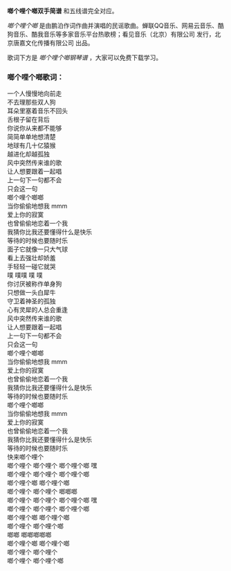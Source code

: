 

**啷个哩个啷双手简谱** 和五线谱完全对应。

_啷个哩个啷_ 是由鹏泊作词作曲并演唱的民谣歌曲。蝉联QQ音乐、网易云音乐、酷狗音乐、酷我音乐等多家音乐平台热歌榜；看见音乐（北京）有限公司
发行，北京唐嘉文化传播有限公司 出品。

歌词下方是 _啷个哩个啷钢琴谱_ ，大家可以免费下载学习。

### 啷个哩个啷歌词：

一个人慢慢地向前走  
不去理那些双人狗  
耳朵里塞着音乐不回头  
舌根子留在背后  
你说你从来都不能够  
简简单单地想清楚  
地球有几十亿猿猴  
越进化却越孤独  
风中突然传来谁的歌  
让人想要跟着一起唱  
上一句下一句都不会  
只会这一句  
啷个哩个啷啷  
当你偷偷地想我 mmm  
爱上你的寂寞  
也曾偷偷地恋着一个我  
我猜你比我还要懂得什么是快乐  
等待的时候也要随时乐  
面子它就像一只大气球  
看上去强壮却娇羞  
手轻轻一碰它就哭  
噗 噗噗 噗 噗  
你讨厌被称作单身狗  
只想做一头白犀牛  
守卫着神圣的孤独  
心有灵犀的人总会重逢  
风中突然传来谁的歌  
让人想要跟着一起唱  
上一句下一句都不会  
只会这一句  
啷个哩个啷啷  
当你偷偷地想我 mmm  
爱上你的寂寞  
也曾偷偷地恋着一个我  
我猜你比我还要懂得什么是快乐  
等待的时候也要随时乐  
啷个哩个啷啷  
当你偷偷地想我 mmm  
爱上你的寂寞  
也曾偷偷地恋着一个我  
我猜你比我还要懂得什么是快乐  
等待的时候也要随时乐  
快来啷个哩个  
啷个哩个 啷个哩个 啷个哩个啷 嘿  
啷个哩个 啷个哩个 啷个哩个啷  
啷个哩个啷 啷个哩个啷  
啷个哩个 啷个哩个 啷啷啷  
啷个哩个 啷个哩个 啷个哩个啷 嘿  
啷个哩个 啷个哩个 啷个哩个啷  
啷个哩个啷 啷个哩个啷  
啷个哩个 啷个哩个啷  
啷啷 啷啷啷啷啷  
啷个哩个啷 啷个哩个啷  
啷个哩个 啷个哩个  
啷个哩个 啷个哩个啷

